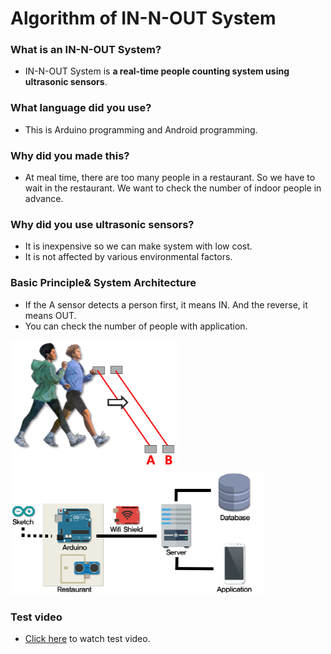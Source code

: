 # Algorithm of IN-N-OUT System

### What is an IN-N-OUT System?
- IN-N-OUT System is **a real-time people counting system using ultrasonic sensors**.

### What language did you use?
- This is Arduino programming and Android programming.

### Why did you made this?
- At meal time, there are too many people in a restaurant. So we have to wait in the restaurant. We want to check the number of indoor people in advance.

### Why did you use ultrasonic sensors?
- It is inexpensive so we can make system with low cost.
- It is not affected by various environmental factors.

### Basic Principle& System Architecture
- If the A sensor detects a person first, it means IN. And the reverse, it means OUT.
- You can check the number of people with application.

![principle](./img/principle.png) ![architecture](./img/architecture.png)

### Test video
- [Click here](https://www.youtube.com/watch?v=0aNgP3FmK0k) to watch test video.
